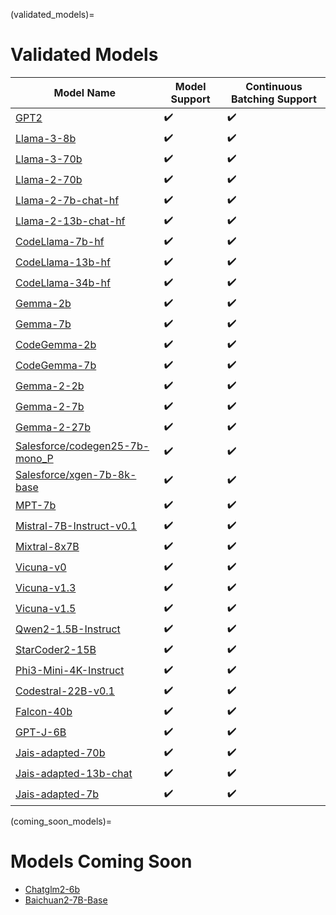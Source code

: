 (validated_models)=
# Validated Models

| Model Name | Model Support | Continuous Batching Support |
| --- | --- | --- |
| [GPT2](https://huggingface.co/openai-community/gpt2) | ✔️ | ✔️ |
| [Llama-3-8b](https://huggingface.co/meta-llama/Meta-Llama-3-8B) | ✔️ | ✔️ |
| [Llama-3-70b](https://huggingface.co/meta-llama/Meta-Llama-3-70B) | ✔️ | ✔️ |
| [Llama-2-70b](https://huggingface.co/meta-llama/Llama-2-70b-chat-hf) | ✔️ | ✔️ |
| [Llama-2-7b-chat-hf](https://huggingface.co/meta-llama/Llama-2-7b-chat-hf) | ✔️ | ✔️ |
| [Llama-2-13b-chat-hf](https://huggingface.co/meta-llama/Llama-2-13b-chat-hf) | ✔️ | ✔️ |
| [CodeLlama-7b-hf](https://huggingface.co/codellama/CodeLlama-7b-hf) | ✔️ | ✔️ |
| [CodeLlama-13b-hf](https://huggingface.co/codellama/CodeLlama-13b-hf) | ✔️ | ✔️ |
| [CodeLlama-34b-hf](https://huggingface.co/codellama/CodeLlama-34b-hf) | ✔️ | ✔️ |
| [Gemma-2b](https://huggingface.co/google/gemma-2b) | ✔️ | ✔️ |
| [Gemma-7b](https://huggingface.co/google/gemma-7b) | ✔️ | ✔️ |
| [CodeGemma-2b](https://huggingface.co/google/codegemma-2b) | ✔️ | ✔️ |
| [CodeGemma-7b](https://huggingface.co/google/codegemma-7b) | ✔️ | ✔️ |
| [Gemma-2-2b](https://huggingface.co/google/gemma-2-2b) | ✔️ | ✔️ |
| [Gemma-2-7b](https://huggingface.co/google/gemma-2-7b) | ✔️ | ✔️ |
| [Gemma-2-27b](https://huggingface.co/google/gemma-2-27b) | ✔️ | ✔️ |
| [Salesforce/codegen25-7b-mono_P](https://huggingface.co/Salesforce/codegen25-7b-mono_P) | ✔️ | ✔️ |
| [Salesforce/xgen-7b-8k-base](https://huggingface.co/Salesforce/xgen-7b-8k-base) | ✔️ | ✔️ |
| [MPT-7b](https://huggingface.co/mosaicml/mpt-7b) | ✔️ | ✔️ |
| [Mistral-7B-Instruct-v0.1](https://huggingface.co/mistralai/Mistral-7B-Instruct-v0.1) | ✔️ | ✔️ |
| [Mixtral-8x7B](https://huggingface.co/mistralai/Mixtral-8x7B-v0.1) | ✔️ | ✔️ |
| [Vicuna-v0](https://huggingface.co/lmsys/vicuna-13b-delta-v0) | ✔️ | ✔️ |
| [Vicuna-v1.3](https://huggingface.co/lmsys/vicuna-13b-v1.3) | ✔️ | ✔️ |
| [Vicuna-v1.5](https://huggingface.co/lmsys/vicuna-13b-v1.5) | ✔️ | ✔️ |
| [Qwen2-1.5B-Instruct](https://huggingface.co/Qwen/Qwen2-1.5B-Instruct) | ✔️ | ✔️ |
| [StarCoder2-15B](https://huggingface.co/bigcode/starcoder2-15b) | ✔️ | ✔️ |
| [Phi3-Mini-4K-Instruct](https://huggingface.co/microsoft/Phi-3-mini-4k-instruct) | ✔️ | ✔️ |
| [Codestral-22B-v0.1](https://huggingface.co/mistralai/Codestral-22B-v0.1) | ✔️ | ✔️ |
| [Falcon-40b](https://huggingface.co/tiiuae/falcon-40b)  | ✔️ | ✔️ |
| [GPT-J-6B](https://huggingface.co/EleutherAI/gpt-j-6b) | ✔️ | ✔️ |
| [Jais-adapted-70b](https://huggingface.co/inceptionai/jais-adapted-70b) | ✔️ | ✔️ |
| [Jais-adapted-13b-chat](https://huggingface.co/inceptionai/jais-adapted-13b-chat) | ✔️ | ✔️ |
| [Jais-adapted-7b](https://huggingface.co/inceptionai/jais-adapted-7b) | ✔️ | ✔️ |

(coming_soon_models)=
# Models Coming Soon
 
* [Chatglm2-6b](https://huggingface.co/THUDM/chatglm2-6b)
* [Baichuan2-7B-Base](https://huggingface.co/baichuan-inc/Baichuan2-7B-Base)